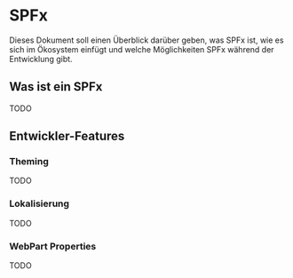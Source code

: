# SPFx

Dieses Dokument soll einen Überblick darüber geben, was SPFx ist, wie es sich im Ökosystem einfügt und welche Möglichkeiten SPFx während der Entwicklung gibt.

## Was ist ein SPFx

TODO

## Entwickler-Features

### Theming

TODO

### Lokalisierung

TODO

### WebPart Properties

TODO
